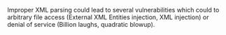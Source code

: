 Improper XML parsing could lead to several vulnerabilities which could to arbitrary file access (External XML Entities injection, XML injection) or denial of service (Billion laughs, quadratic blowup).